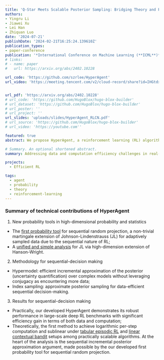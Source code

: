```yaml
---
title: 'Q-Star Meets Scalable Posterior Sampling: Bridging Theory and Practice via HyperAgent'
authors:
- Yingru Li
- Jiawei Xu
- Lei Han
- Zhiquan Luo
date: '2024-07-21'
publishDate: '2024-02-21T16:25:24.139610Z'
publication_types:
- paper-conference
publication: '*International Conference on Machine Learning (**ICML**)*'
# links:
# - name: paper
#   url: https://arxiv.org/abs/2402.10228

url_code: 'https://github.com/szrlee/HyperAgent'
url_video: 'https://meeting.tencent.com/v2/cloud-record/share?id=IHGtdxajucDxd2ULGfRYB5m_cGzjkUE43Age4ynky0k&from=3&is-single=true&record_type=1'


url_pdf: 'https://arxiv.org/abs/2402.10228'
# url_code: 'https://github.com/HugoBlox/hugo-blox-builder'
# url_dataset: 'https://github.com/HugoBlox/hugo-blox-builder'
# url_poster: ''
# url_project: ''
url_slides: 'uploads/slides/HyperAgent_RLCN.pdf'
# url_source: 'https://github.com/HugoBlox/hugo-blox-builder'
# url_video: 'https://youtube.com''

featured: true
abstract: We propose HyperAgent, a reinforcement learning (RL) algorithm based on the hypermodel framework for exploration in RL. HyperAgent allows for the efficient incremental approximation of posteriors associated with an optimal action-value function ($Q^\star$) without the need for conjugacy and follows the greedy policies w.r.t. these approximate posterior samples. We demonstrate that HyperAgent offers robust performance in large-scale deep RL benchmarks. It can solve Deep Sea hard exploration problems with episodes that optimally scale with problem size and exhibits significant efficiency gains in the Atari suite. Implementing HyperAgent requires minimal code addition to well-established deep RL frameworks like DQN. We theoretically prove that, under tabular assumptions, HyperAgent achieves logarithmic per-step computational complexity while attaining sublinear regret, matching the best known randomized tabular RL algorithm.

# Summary. An optional shortened abstract.
summary: Addressing data and computation efficiency challenges in real-world deployments of RL Agents. It achieves significant efficiency gains in deep RL benchmarks as well as theoretical milestones.

projects:
  - Efficient RL

tags:
  - agent
  - probability
  - theory
  - reinforcement-learning
---
```


### Summary of technical contributions of HyperAgent

1. New probability tools in high-dimensional probability and statistics
- The [first probability tool](/publication/li-2024-probability) for sequential random projection, a non-trivial martingale extension of Johnson-Lindenstrauss (JL) for adaptively sampled data due to the sequential nature of RL;
- A [unified and simple analysis](/publication/li-2024-simple) for JL via high-dimension extension of Hanson-Wright.

2. Methodology for sequential-decision making
- Hypermodel: efficient incremental approximation of the posterior (uncertainty quantification) over complex models without leveraging conjugacy as encountering more data;
- Index sampling: approximate posterior sampling for data-efficient sequential decision-making.

3. Results for sequential-decision making
- Practically, our developed HyperAgent demonstrates its robust performance in large-scale deep RL benchmarks with significant efficiency gain in terms of both data and computation;
- Theoretically, the first method to achieve logarithmic per-step computation and sublinear under [tabular episodic RL](/publication/li-2024-hyperagent/) and [linear contextual bandit](/publication/li-2024-scaling/) setups among practically scalable algorithms. At the heart of the analysis is the sequential incremental posterior approximation argument, made possible by the our developed first probability tool for sequential random projection.
